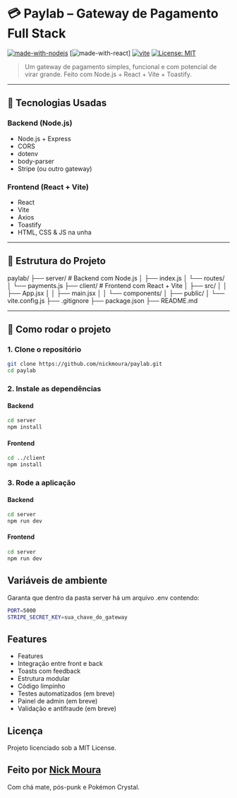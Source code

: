 # 💳 Paylab – Gateway de Pagamento Full Stack

[![made-with-nodejs](https://img.shields.io/badge/Backend-Node.js-green?style=flat&logo=node.js)](https://nodejs.org/)
[![made-with-react](https://img.shields.io/badge/Frontend-React-blue?style=flat&logo=react)]
[![vite](https://img.shields.io/badge/Bundler-Vite-646CFF?style=flat&logo=vite)](https://vitejs.dev/)
[![License: MIT](https://img.shields.io/badge/license-MIT-yellow.svg)](LICENSE)

> Um gateway de pagamento simples, funcional e com potencial de virar grande. Feito com Node.js + React + Vite + Toastify.

---

## 🧠 Tecnologias Usadas

### Backend (Node.js)
- Node.js + Express
- CORS
- dotenv
- body-parser
- Stripe (ou outro gateway)

### Frontend (React + Vite)
- React
- Vite
- Axios
- Toastify
- HTML, CSS & JS na unha

---

## 📁 Estrutura do Projeto

paylab/
├── server/ # Backend com Node.js 
│ ├── index.js 
│ └── routes/ 
│ └── payments.js 
├── client/ # Frontend com React + Vite 
│ ├── src/ 
│ │ ├── App.jsx 
│ │ ├── main.jsx 
│ │ └── components/ 
│ ├── public/ 
│ └── vite.config.js 
├── .gitignore 
├── package.json 
├── README.md

---

## 🚀 Como rodar o projeto

### 1. Clone o repositório

```bash
git clone https://github.com/nickmoura/paylab.git
cd paylab 
```

### 2. Instale as dependências

#### Backend

```bash
cd server
npm install
```
#### Frontend
```bash
cd ../client
npm install
```

### 3. Rode a aplicação

#### Backend

```bash
cd server
npm run dev
```

#### Frontend

```bash
cd server
npm run dev
```

## Variáveis de ambiente

Garanta que dentro da pasta server há um arquivo .env contendo:

```bash
PORT=5000
STRIPE_SECRET_KEY=sua_chave_do_gateway
```

## Features
- Features
- Integração entre front e back
- Toasts com feedback
- Estrutura modular
- Código limpinho
- Testes automatizados (em breve)
- Painel de admin (em breve)
- Validação e antifraude (em breve)

 ## Licença

 Projeto licenciado sob a MIT License.

 ## Feito por [Nick Moura](https://github.com/nickmoura/)

Com chá mate, pós-punk e Pokémon Crystal.